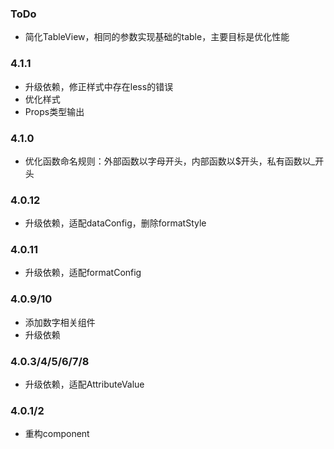 ### ToDo
- 简化TableView，相同的参数实现基础的table，主要目标是优化性能

### 4.1.1
- 升级依赖，修正样式中存在less的错误
- 优化样式
- Props类型输出

### 4.1.0
- 优化函数命名规则：外部函数以字母开头，内部函数以$开头，私有函数以_开头

### 4.0.12
- 升级依赖，适配dataConfig，删除formatStyle

### 4.0.11
- 升级依赖，适配formatConfig

### 4.0.9/10
- 添加数字相关组件
- 升级依赖

### 4.0.3/4/5/6/7/8
- 升级依赖，适配AttributeValue

### 4.0.1/2
- 重构component
